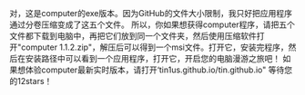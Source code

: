 对，这是computer的exe版本。因为GitHub的文件大小限制，我只好把应用程序通过分卷压缩变成了这五个文件。
所以，你如果想获得computer程序，请把五个文件都下载到电脑中，再把它们放到同一个文件夹，然后使用压缩软件打开"computer 1.1.2.zip"，解压后可以得到一个msi文件。打开它，安装完程序，然后在安装路径中可以看到一个应用程序，打开它，开启您的电脑漫游之旅吧！
如果想体验computer最新实时版本，请打开‘tin1us.github.io/tin.github.io"
等待您的12stars！
